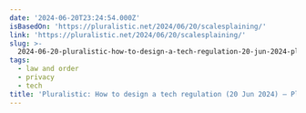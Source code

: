 ```yaml
---
date: '2024-06-20T23:24:54.000Z'
isBasedOn: 'https://pluralistic.net/2024/06/20/scalesplaining/'
link: 'https://pluralistic.net/2024/06/20/scalesplaining/'
slug: >-
  2024-06-20-pluralistic-how-to-design-a-tech-regulation-20-jun-2024-pluralistic-d
tags:
  - law and order
  - privacy
  - tech
title: 'Pluralistic: How to design a tech regulation (20 Jun 2024) – Pluralistic: D'
---
```

 
